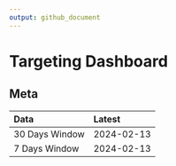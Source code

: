 ```yaml
---
output: github_document
---
```


# Targeting Dashboard



## Meta


|Data           |Latest     |
|:--------------|:----------|
|30 Days Window |2024-02-13 |
|7 Days Window  |2024-02-13 |
